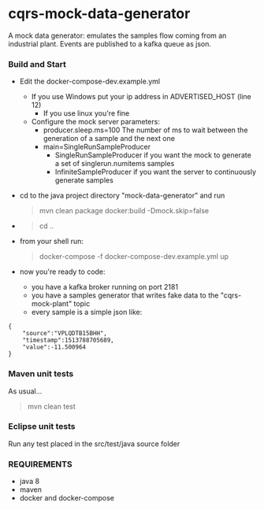 cqrs-mock-data-generator
==========
A mock data generator: emulates the samples flow coming from an industrial plant. Events are published to a kafka queue as json.

### Build and Start

* Edit the docker-compose-dev.example.yml
     - If you use Windows put your ip address in ADVERTISED_HOST (line 12)
		 - If you use linux you're fine
	 - Configure the mock server parameters:
	     - producer.sleep.ms=100 The number of ms to wait between the generation of a sample and the next one
    	 - main=SingleRunSampleProducer 
			- SingleRunSampleProducer if you want the mock to generate a set of singlerun.numitems samples
	     	- InfiniteSampleProducer if you want the server to continuously generate samples

* cd to the java project directory "mock-data-generator" and run

    > mvn clean package docker:build -Dmock.skip=false


* > cd ..

* from your shell run:

	>	docker-compose -f docker-compose-dev.example.yml up

* now you're ready to code: 
	- you have a kafka broker running on port 2181
	- you have a samples generator that writes fake data to the "cqrs-mock-plant" topic
    - every sample is a simple json like:
```
{
	"source":"VPLQDTB15BHH",
	"timestamp":1513788705689,
	"value":-11.500964
}
```
 
### Maven unit tests
     
As usual...

> mvn clean test
    
### Eclipse unit tests

  Run any test placed in the src/test/java source folder


### REQUIREMENTS
* java 8
* maven
* docker and docker-compose

